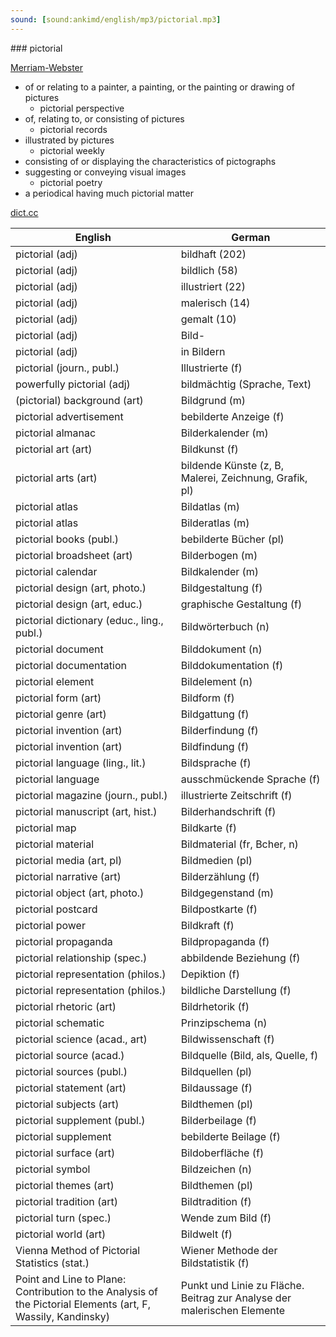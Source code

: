 ```yaml
---
sound: [sound:ankimd/english/mp3/pictorial.mp3]
---
```


\### pictorial

[Merriam-Webster](https://www.merriam-webster.com/dictionary/pictorial)

- of or relating to a painter, a painting, or the painting or drawing of pictures
    - pictorial perspective
- of, relating to, or consisting of pictures
    - pictorial records
- illustrated by pictures
    - pictorial weekly
- consisting of or displaying the characteristics of pictographs
- suggesting or conveying visual images
    - pictorial poetry
- a periodical having much pictorial matter

[dict.cc](https://www.dict.cc/pictorial)

| English        | German       |
| -------------- | ------------ |
| pictorial (adj) | bildhaft (202) |
| pictorial (adj) | bildlich (58) |
| pictorial (adj) | illustriert (22) |
| pictorial (adj) | malerisch (14) |
| pictorial (adj) | gemalt (10) |
| pictorial (adj) | Bild- |
| pictorial (adj) | in Bildern |
| pictorial (journ., publ.) | Illustrierte (f) |
| powerfully pictorial (adj) | bildmächtig (Sprache, Text) |
| (pictorial) background (art) | Bildgrund (m) |
| pictorial advertisement | bebilderte Anzeige (f) |
| pictorial almanac | Bilderkalender (m) |
| pictorial art (art) | Bildkunst (f) |
| pictorial arts (art) | bildende Künste (z, B, Malerei, Zeichnung, Grafik, pl) |
| pictorial atlas | Bildatlas (m) |
| pictorial atlas | Bilderatlas (m) |
| pictorial books (publ.) | bebilderte Bücher (pl) |
| pictorial broadsheet (art) | Bilderbogen (m) |
| pictorial calendar | Bildkalender (m) |
| pictorial design (art, photo.) | Bildgestaltung (f) |
| pictorial design (art, educ.) | graphische Gestaltung (f) |
| pictorial dictionary (educ., ling., publ.) | Bildwörterbuch (n) |
| pictorial document | Bilddokument (n) |
| pictorial documentation | Bilddokumentation (f) |
| pictorial element | Bildelement (n) |
| pictorial form (art) | Bildform (f) |
| pictorial genre (art) | Bildgattung (f) |
| pictorial invention (art) | Bilderfindung (f) |
| pictorial invention (art) | Bildfindung (f) |
| pictorial language (ling., lit.) | Bildsprache (f) |
| pictorial language | ausschmückende Sprache (f) |
| pictorial magazine (journ., publ.) | illustrierte Zeitschrift (f) |
| pictorial manuscript (art, hist.) | Bilderhandschrift (f) |
| pictorial map | Bildkarte (f) |
| pictorial material | Bildmaterial (fr, Bcher, n) |
| pictorial media (art, pl) | Bildmedien (pl) |
| pictorial narrative (art) | Bilderzählung (f) |
| pictorial object (art, photo.) | Bildgegenstand (m) |
| pictorial postcard | Bildpostkarte (f) |
| pictorial power | Bildkraft (f) |
| pictorial propaganda | Bildpropaganda (f) |
| pictorial relationship (spec.) | abbildende Beziehung (f) |
| pictorial representation (philos.) | Depiktion (f) |
| pictorial representation (philos.) | bildliche Darstellung (f) |
| pictorial rhetoric (art) | Bildrhetorik (f) |
| pictorial schematic | Prinzipschema (n) |
| pictorial science (acad., art) | Bildwissenschaft (f) |
| pictorial source (acad.) | Bildquelle (Bild, als, Quelle, f) |
| pictorial sources (publ.) | Bildquellen (pl) |
| pictorial statement (art) | Bildaussage (f) |
| pictorial subjects (art) | Bildthemen (pl) |
| pictorial supplement (publ.) | Bilderbeilage (f) |
| pictorial supplement | bebilderte Beilage (f) |
| pictorial surface (art) | Bildoberfläche (f) |
| pictorial symbol | Bildzeichen (n) |
| pictorial themes (art) | Bildthemen (pl) |
| pictorial tradition (art) | Bildtradition (f) |
| pictorial turn (spec.) | Wende zum Bild (f) |
| pictorial world (art) | Bildwelt (f) |
| Vienna Method of Pictorial Statistics (stat.) | Wiener Methode der Bildstatistik (f) |
| Point and Line to Plane: Contribution to the Analysis of the Pictorial Elements (art, F, Wassily, Kandinsky) | Punkt und Linie zu Fläche. Beitrag zur Analyse der malerischen Elemente |
